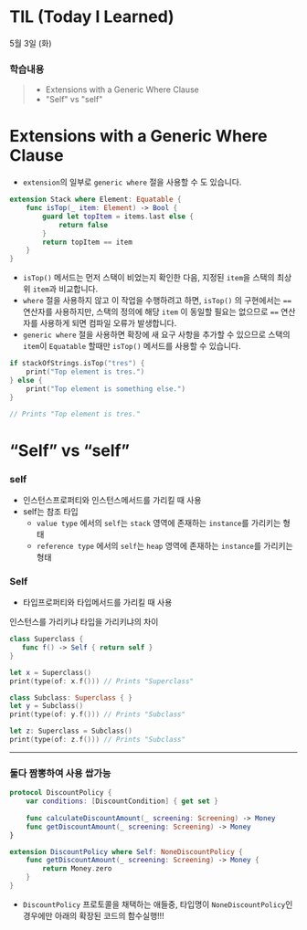 # TIL (Today I Learned)
5월 3일 (화)

### 학습내용
> - Extensions with a Generic Where Clause
> - "Self" vs "self"

# **Extensions with a Generic Where Clause**

- `extension`의 일부로 `generic where` 절을 사용할 수 도 있습니다.

```swift
extension Stack where Element: Equatable {
    func isTop(_ item: Element) -> Bool {
        guard let topItem = items.last else {
            return false
        }
        return topItem == item
    }
}
```

- `isTop()` 메서드는 먼저 스택이 비었는지 확인한 다음, 지정된 `item`을 스택의 최상위 `item`과 비교합니다.
- `where` 절을 사용하지 않고 이 작업을 수행하려고 하면, `isTop()` 의 구현에서는 `==` 연산자를 사용하지만, 스택의 정의에 해당 `item` 이 동일할 필요는 없으므로 `==` 연산자를 사용하게 되면 컴파일 오류가 발생합니다.
- `generic where` 절을 사용하면 확장에 새 요구 사항을 추가할 수 있으므로 스택의 `item`이 `Equatable` 할때만 `isTop()` 메서드를 사용할 수 있습니다.

```swift
if stackOfStrings.isTop("tres") {
    print("Top element is tres.")
} else {
    print("Top element is something else.")
}

// Prints "Top element is tres."
```

# “Self” vs “self”

### self

- 인스턴스프로퍼티와 인스턴스메서드를 가리킬 때 사용
- self는 참조 타입
    - `value type` 에서의 `self`는 `stack` 영역에 존재하는 `instance`를 가리키는 형태
    - `reference type` 에서의 `self`는 `heap` 영역에 존재하는 `instance`를 가리키는 형태

### Self

- 타입프로퍼티와 타입메서드를 가리킬 때 사용

인스턴스를 가리키냐 타입을 가리키냐의 차이

```swift
class Superclass {
   func f() -> Self { return self }
}

let x = Superclass()
print(type(of: x.f())) // Prints "Superclass"

class Subclass: Superclass { }
let y = Subclass()
print(type(of: y.f())) // Prints "Subclass"

let z: Superclass = Subclass()
print(type(of: z.f())) // Prints "Subclass"
```

--- 

### 둘다 짬뽕하여 사용 쌉가능

```swift
protocol DiscountPolicy {
    var conditions: [DiscountCondition] { get set }
    
    func calculateDiscountAmount(_ screening: Screening) -> Money
    func getDiscountAmount(_ screening: Screening) -> Money
}

extension DiscountPolicy where Self: NoneDiscountPolicy {
    func getDiscountAmount(_ screening: Screening) -> Money {
        return Money.zero
    }
}
```
- `DiscountPolicy` 프로토콜을 채택하는 애들중, 타입명이 `NoneDiscountPolicy`인 경우에만 아래의 확장된 코드의 함수실행!!!
